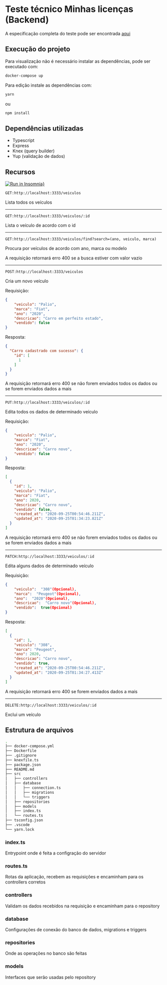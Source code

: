 <h1> Teste técnico Minhas licenças (Backend)</h1>

A especificação completa do teste pode ser encontrada [aqui](https://github.com/dev-ykron/teste-fullstack-frontend-backend)


<h2>Execução do projeto</h2>

Para visualização não é necessário instalar as dependências, pode ser executado com:
```bash
docker-compose up
```
Para edição instale as dependências com:
```bash
yarn
```
ou
```bash
npm install
```


<h2> Dependências utilizadas</h2>

 - Typescript
 - Express
 - Knex (query builder)
 - Yup (validação de dados)

<h2>Recursos</h2>

[![Run in Insomnia}](https://insomnia.rest/images/run.svg)](https://insomnia.rest/run/?label=VeiculosAPI&uri=https%3A%2F%2Fgithub.com%2FCarvalhoBr%2FTesteTecnico_MinhasLicencas%2Fblob%2Fmaster%2FInsomnia_2020-09-25.json)

```URL
GET:http://localhost:3333/veiculos
```
Lista todos os veículos
___
```URL
GET:http://localhost:3333/veiculos/:id
```
Lista o veículo de acordo com o id
___
```URL
GET:http://localhost:3333/veiculos/find?search=(ano, veiculo, marca)
```
Procura por veículos de acordo com ano, marca ou modelo

A requisição retornará erro 400 se a busca estiver com valor vazio
___
```URL
POST:http://localhost:3333/veiculos
```
Cria um novo veículo

Requisição:
```JSON
{
	"veiculo": "Palio",
	"marca": "Fiat",
	"ano": "2020",
	"descricao": "Carro em perfeito estado",
	"vendido": false
}
```
Resposta: 
```JSON
{
  "Carro cadastrado com sucesso": {
    "id": [
      1
    ]
  }
}
``` 
A requisição retornará erro 400 se não forem enviados todos os dados ou se forem enviados dados a mais

___
```URL
PUT:http://localhost:3333/veiculos/:id
```
Edita todos os dados de determinado veículo

Requisição:
```JSON
{
	"veiculo": "Palio",
	"marca": "Fiat",
	"ano": "2020",
	"descricao": "Carro novo",
	"vendido": false
}
```

Resposta:
```JSON
[
  {
    "id": 1,
    "veiculo": "Palio",
    "marca": "Fiat",
    "ano": 2020,
    "descricao": "Carro novo",
    "vendido": false,
    "created_at": "2020-09-25T00:54:46.211Z",
    "updated_at": "2020-09-25T01:34:23.821Z"
  }
]
```
A requisição retornará erro 400 se não forem enviados todos os dados ou se forem enviados dados a mais
___
```URL
PATCH:http://localhost:3333/veiculos/:id
```
Edita alguns dados de determinado veículo

Requisição: 
```JSON
{
	"veiculo":  "308"(Opcional),  
	"marca":  "Peugeot"(Opcional),  
	"ano":  "2020"(Opcional),  
	"descricao":  "Carro novo"(Opcional),  
	"vendido":  true(Opcional)
}
```
Resposta:
```JSON
[
  {
    "id": 1,
    "veiculo": "308",
    "marca": "Peugeot",
    "ano": 2020,
    "descricao": "Carro novo",
    "vendido": true,
    "created_at": "2020-09-25T00:54:46.211Z",
    "updated_at": "2020-09-25T01:34:27.413Z"
  }
]
```
A requisição retornará erro 400 se forem enviados dados a mais
___
```URL
DELETE:http://localhost:3333/veiculos/:id
```
Exclui um veículo

<h2> Estrutura de arquivos</h2>

```bash
.
├── docker-compose.yml
├── Dockerfile
├── .gitignore
├── knexfile.ts
├── package.json
├── README.md
├── src
│   ├── controllers
│   ├── database
│   │   ├── connection.ts
│   │   ├── migrations
│   │   └── triggers
│   ├── repositories
│   ├── models
│   ├── index.ts
│   └── routes.ts
├── tsconfig.json
├── .vscode
└── yarn.lock
```

<h3>index.ts </h3>
Entrypoint onde é feita a configração do servidor
<h3>routes.ts </h3>
Rotas da aplicação, recebem as requisições e encaminham para os controllers corretos
<h3>controllers</h3>
Validam os dados recebidos na requisição e encaminham para o repository
<h3>database</h3>
Configurações de conexão do banco de dados, migrations e triggers
<h3>repositories</h3>
Onde as operações no banco são feitas 
<h3>models</h3>
Interfaces que serão usadas pelo repository
	
